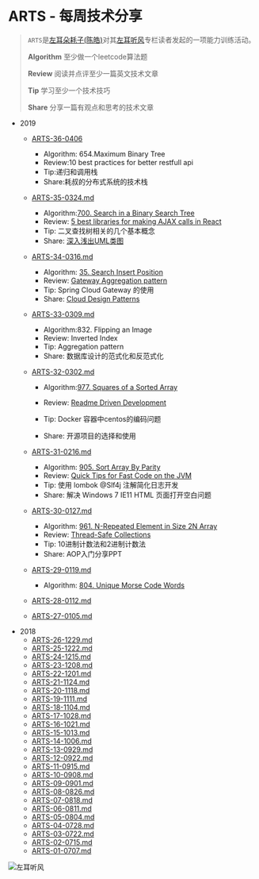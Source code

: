 # ARTS - 每周技术分享

> `ARTS`是[左耳朵耗子(陈皓)](https://github.com/haoel)对其[左耳听风](https://time.geekbang.org/column/intro/48)专栏读者发起的一项能力训练活动。
> 
> **Algorithm** 至少做一个leetcode算法题
> 
> **Review** 阅读并点评至少一篇英文技术文章 
> 
> **Tip** 学习至少一个技术技巧
> 
> **Share** 分享一篇有观点和思考的技术文章

- 2019
  - [ARTS-36-0406](https://github.com/yangjinlong86/arts/blob/master/2019/ARTS36-0406.md)
    - Algorithm: 654.Maximum Binary Tree
    - Review:10 best practices for better restfull api
    - Tip:递归和调用栈
    - Share:耗叔的分布式系统的技术栈
  - [ARTS-35-0324.md](<https://github.com/yangjinlong86/arts/blob/master/2019/ARTS35-0324.md>)
    - Algorithm:[700. Search in a Binary Search Tree](https://leetcode.com/problems/search-in-a-binary-search-tree/)
    - Review: [5 best libraries for making AJAX calls in React](https://hashnode.com/post/5-best-libraries-for-making-ajax-calls-in-react-cis8x5f7k0jl7th53z68s41k1)
    - Tip: 二叉查找树相关的几个基本概念
    - Share: [深入浅出UML类图](http://www.uml.org.cn/oobject/201211231.asp)
  - [ARTS-34-0316.md](https://github.com/yangjinlong86/arts/blob/master/2019/ARTS34-0316.md)

    - Algorithm: [35. Search Insert Position](https://leetcode.com/problems/search-insert-position/)
    - Review: [Gateway Aggregation pattern](https://docs.microsoft.com/en-us/azure/architecture/patterns/gateway-aggregation)
    - Tip: Spring Cloud Gateway 的使用
    - Share: [Cloud Design Patterns](https://docs.microsoft.com/en-us/azure/architecture/patterns/)
  - [ARTS-33-0309.md](https://github.com/yangjinlong86/arts/blob/master/2019/ARTS33-0309.md)
    - Algorithm:832. Flipping an Image
    - Review: Inverted Index
    - Tip: Aggregation pattern
    - Share: 数据库设计的范式化和反范式化
  - [ARTS-32-0302.md](https://github.com/yangjinlong86/arts/blob/master/2019/ARTS32-0302.md)

    - Algorithm:[977. Squares of a Sorted Array](https://leetcode.com/problems/squares-of-a-sorted-array/)

    - Review: [Readme Driven Development](http://tom.preston-werner.com/2010/08/23/readme-driven-development.html)

    - Tip: Docker 容器中centos的编码问题

    - Share: 开源项目的选择和使用
  - [ARTS-31-0216.md](https://github.com/yangjinlong86/arts/blob/master/2019/ARTS31-0216.md)

    - Algorithm: [905. Sort Array By Parity](https://leetcode.com/problems/sort-array-by-parity/)
    - Review: [Quick Tips for Fast Code on the JVM](https://gist.github.com/djspiewak/464c11307cabc80171c90397d4ec34ef)
    - Tip: 使用 lombok @Slf4j 注解简化日志开发
    - Share: 解决 Windows 7 IE11 HTML 页面打开空白问题
  - [ARTS-30-0127.md](https://github.com/yangjinlong86/arts/blob/master/2019/ARTS30-0127.md)

    - Algorithm: [961. N-Repeated Element in Size 2N Array](https://leetcode.com/problems/n-repeated-element-in-size-2n-array/)
    - Review: [Thread-Safe Collections](https://medium.com/elp-2018/thread-safe-collections-8f1f17c283e7)
    - Tip: 10进制计数法和2进制计数法
    - Share: AOP入门分享PPT
  - [ARTS-29-0119.md](https://github.com/yangjinlong86/arts/blob/master/2019/ARTS29-0119.md)

    - Algorithm: [804. Unique Morse Code Words](https://leetcode.com/problems/unique-morse-code-words/)
  - [ARTS-28-0112.md](https://github.com/yangjinlong86/arts/blob/master/2019/ARTS28-0112.md)
  - [ARTS-27-0105.md](https://github.com/yangjinlong86/arts/blob/master/2019/ARTS27-0105.md)
- 2018
  - [ARTS-26-1229.md](https://github.com/yangjinlong86/arts/blob/master/2018/ARTS26-1229.md)
  - [ARTS-25-1222.md](https://github.com/yangjinlong86/arts/blob/master/2018/ARTS25-1222.md)  
  - [ARTS-24-1215.md](https://github.com/yangjinlong86/arts/blob/master/2018/ARTS24-1215.md)
  - [ARTS-23-1208.md](https://github.com/yangjinlong86/arts/blob/master/2018/ARTS23-1208.md)
  - [ARTS-22-1201.md](https://github.com/yangjinlong86/arts/blob/master/2018/ARTS22-1201.md)
  - [ARTS-21-1124.md](https://github.com/yangjinlong86/arts/blob/master/2018/ARTS21-1124.md)
  - [ARTS-20-1118.md](https://github.com/yangjinlong86/arts/blob/master/2018/ARTS20-1118.md)
  - [ARTS-19-1111.md](https://github.com/yangjinlong86/arts/blob/master/2018/ARTS19-1111.md)
  - [ARTS-18-1104.md](https://github.com/yangjinlong86/arts/blob/master/2018/ARTS18-1104.md)
  - [ARTS-17-1028.md](https://github.com/yangjinlong86/arts/blob/master/2018/ARTS17-1028.md)
  - [ARTS-16-1021.md](https://github.com/yangjinlong86/arts/blob/master/2018/ARTS16-1021.md)
  - [ARTS-15-1013.md](https://github.com/yangjinlong86/arts/blob/master/2018/ARTS15-1013.md)
  - [ARTS-14-1006.md](https://github.com/yangjinlong86/arts/blob/master/2018/ARTS14-1006.md)
  - [ARTS-13-0929.md](https://github.com/yangjinlong86/arts/blob/master/2018/ARTS13-0929.md)
  - [ARTS-12-0922.md](https://github.com/yangjinlong86/arts/blob/master/2018/ARTS12-0922.md)
  - [ARTS-11-0915.md](https://github.com/yangjinlong86/arts/blob/master/2018/ARTS11-0915.md)
  - [ARTS-10-0908.md](https://github.com/yangjinlong86/arts/blob/master/2018/ARTS10-0908.md)
  - [ARTS-09-0901.md](https://github.com/yangjinlong86/arts/blob/master/2018/ARTS09-0901.md)
  - [ARTS-08-0826.md](https://github.com/yangjinlong86/arts/blob/master/2018/ARTS08-0826.md)
  - [ARTS-07-0818.md](https://github.com/yangjinlong86/arts/blob/master/2018/ARTS07-0818.md)  
  - [ARTS-06-0811.md](https://github.com/yangjinlong86/arts/blob/master/2018/ARTS06-0811.md)  
  - [ARTS-05-0804.md](https://github.com/yangjinlong86/arts/blob/master/2018/ARTS05-0804.md)  
  - [ARTS-04-0728.md](https://github.com/yangjinlong86/arts/blob/master/2018/ARTS04-0728.md)  
  - [ARTS-03-0722.md](https://github.com/yangjinlong86/arts/blob/master/2018/ARTS03-0722.md)
  - [ARTS-02-0715.md](https://github.com/yangjinlong86/arts/blob/master/2018/ARTS02-0715.md)
  - [ARTS-01-0707.md](https://github.com/yangjinlong86/arts/blob/master/2018/ARTS01-0707.md)

![左耳听风](https://raw.githubusercontent.com/yangjinlong86/arts/master/2018/images/zuoertingfeng.jpeg)
